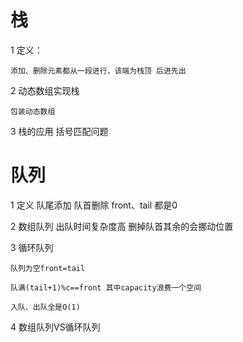 # 栈

1 定义：

    添加、删除元素都从一段进行，该端为栈顶 后进先出
    
2 动态数组实现栈

    包装动态数组
    
3 栈的应用 括号匹配问题

# 队列

1 定义 队尾添加 队首删除 front、tail 都是0

2 数组队列 出队时间复杂度高 删掉队首其余的会挪动位置

3 循环队列 

    队列为空front=tail
    
    队满(tail+1)%c==front 其中capacity浪费一个空间
    
    入队、出队全是O(1)
    
4 数组队列VS循环队列